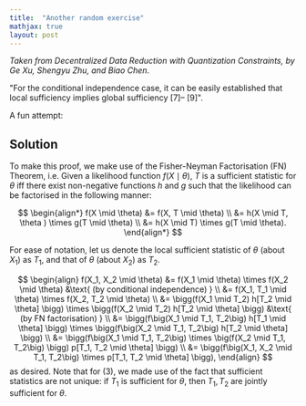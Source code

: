 ```yaml
---
title:  "Another random exercise"
mathjax: true
layout: post
---
```


*Taken from Decentralized Data Reduction with Quantization
Constraints, by Ge Xu, Shengyu Zhu, and Biao Chen*. 

"For the conditional independence case, it can be easily established that local sufficiency implies global sufficiency [7]–
[9]". 

A fun attempt:

## Solution

To make this proof, we make use of the Fisher-Neyman Factorisation (FN) Theorem, i.e. Given a likelihood function $f(X \mid \theta)$, $T$ is a sufficient statistic for $\theta$ iff there exist non-negative functions $h$ and $g$ such that the likelihood can be factorised in the following manner:


$$
\begin{align*}
f(X \mid \theta) &= f(X, T \mid \theta) \\
&= h(X \mid T, \theta ) \times g(T \mid \theta) \\
&= h(X \mid T) \times g(T \mid \theta).
\end{align*}
$$

For ease of notation, let us denote the local sufficient statistic of $\theta$ (about $X_1$) as $T_1$, and that of $\theta$ (about $X_2$) as $T_2$. 

$$
\begin{align}
f(X_1, X_2 \mid \theta) &= f(X_1 \mid \theta) \times f(X_2 \mid \theta) &\text{ (by conditional independence) } \\
&= f(X_1, T_1 \mid \theta) \times f(X_2, T_2  \mid \theta) \\
&= \bigg(f(X_1 \mid T_2) h[T_2 \mid \theta] \bigg) \times \bigg(f(X_2 \mid T_2) h[T_2 \mid \theta] \bigg) &\text{ (by FN factorisation) } \\
&= \bigg(f\big(X_1 \mid T_1, T_2\big) h[T_1 \mid \theta] \bigg) \times \bigg(f\big(X_2 \mid T_1, T_2\big) h[T_2 \mid \theta] \bigg) \\
&= \bigg(f\big(X_1 \mid T_1, T_2\big) \times \big(f(X_2 \mid T_1, T_2\big) \bigg) p[T_1, T_2 \mid \theta] \bigg) \\
&= \bigg(f\big(X_1, X_2 \mid T_1, T_2\big) \times p[T_1, T_2 \mid \theta] \bigg),
\end{align}
$$
as desired. Note that for (3), we made use of the fact that sufficient statistics are not unique: if $T_1$ is sufficient for $\theta$, then $T_1, T_2$ are jointly sufficient for $\theta$. 

